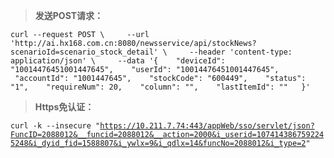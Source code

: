 > **发送POST请求：**

`curl --request POST \  
  --url 'http://ai.hx168.com.cn:8080/newsservice/api/stockNews?scenarioId=scenario_stock_detail' \  
  --header 'content-type: application/json' \  
  --data '{  
 "deviceId": "10014476451001447645",  
 "userId": "10014476451001447645",  
 "accountId": "1001447645",  
 "stockCode": "600449",  
 "status": "1",  
 "requireNum": 20,  
 "column": "",  
 "lastItemId": ""  
}'`



> **Https免认证：**

`curl -k --insecure "`[`https://10.211.7.74:443/appWeb/sso/servlet/json?FuncID=2088012&__funcid=2088012&__action=2000&i_userid=1074143867592245248&i_dyid_fid=1588807&i_ywlx=9&i_qdlx=14&funcNo=2088012&i_type=2`](https://10.211.7.74:443/appWeb/sso/servlet/json?FuncID=2088012&__funcid=2088012&__action=2000&i_userid=1074143867592245248&i_dyid_fid=1588807&i_ywlx=9&i_qdlx=14&funcNo=2088012&i_type=2)`"`

